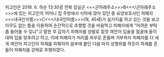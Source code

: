 피고인은 2018. 6. 하순 13:30경 전북 임실군 <<<군아래주소>>>B<<</군아래주소>>>에 있는 피고인의 어머니 집 주방에서 식탁에 앉아 있던 중 요양보호사인 피해자 <<<내국인이름>>>C<<</내국인이름>>>(여, 45세)가 설거지를 하고 있는 것을 보고 아무도 없는 틈을 이용하여 순간적으로 추행할 것을 마음먹고 피해자에게 "어려운 부탁 좀 들어줄 수 있냐"고 말한 후 갑자기 피해자를 양팔로 힘껏 껴안아 입술을 얼굴에 들이대며 입을 맞추려고 하고, 이에 피해자가 머리를 좌우로 흔들며 거부하자 피해자를 더 세게 껴안아 피고인의 하체를 피해자의 음부에 붙인 다음 마치 성행위를 하듯이 하체를 흔들어 피해자를 강제로 추행하였다.